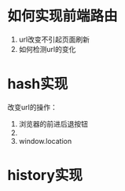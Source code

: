 # 如何实现前端路由
1. url改变不引起页面刷新
2. 如何检测url的变化

# hash实现
改变url的操作：
1. 浏览器的前进后退按钮
2. <a></a>
3. window.location


# history实现
